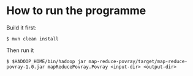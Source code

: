 How to run the programme
========================

Build it first:

	$ mvn clean install
	
Then run it

	$ $HADOOP_HOME/bin/hadoop jar map-reduce-povray/target/map-reduce-povray-1.0.jar mapReducePovray.Povray <input-dir> <output-dir>
	
